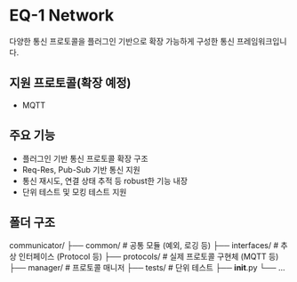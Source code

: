 # EQ-1 Network
다양한 통신 프로토콜을 플러그인 기반으로 확장 가능하게 구성한 통신 프레임워크입니다.

## 지원 프로토콜(확장 예정)
- MQTT

## 주요 기능
- 플러그인 기반 통신 프로토콜 확장 구조
- Req-Res, Pub-Sub 기반 통신 지원
- 통신 재시도, 연결 상태 추적 등 robust한 기능 내장
- 단위 테스트 및 모킹 테스트 지원

## 폴더 구조
communicator/
├── common/         # 공통 모듈 (예외, 로깅 등)
├── interfaces/     # 추상 인터페이스 (Protocol 등)
├── protocols/      # 실제 프로토콜 구현체 (MQTT 등)
├── manager/        # 프로토콜 매니저
├── tests/          # 단위 테스트
├── __init__.py
└── ...
